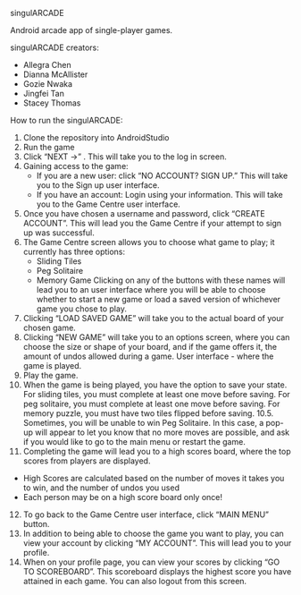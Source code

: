 singulARCADE

  Android arcade app of single-player games.

singulARCADE creators: 
   - Allegra Chen
   - Dianna McAllister
   - Gozie Nwaka
   - Jingfei Tan
   - Stacey Thomas
   
How to run the singulARCADE:
1. Clone the repository into AndroidStudio
2. Run the game
3. Click  “NEXT ->” . This will take you to the log in screen.
4. Gaining access to the game:
   - If you are a new user: click “NO ACCOUNT? SIGN UP.” This will take you to the Sign up user interface.
   - If you have an account: Login using your information. This will take you to the Game Centre user interface.
5. Once you have chosen a username and password, click “CREATE ACCOUNT”. This will lead you
the Game Centre if your attempt to sign up was successful.
6. The Game Centre screen allows you to choose what game to play; it currently has three options:
    - Sliding Tiles
    - Peg Solitaire
    - Memory Game
Clicking on any of the buttons with these names will lead you to an user interface
where you will be able to choose whether to start a new game or load a saved version of whichever game you chose to play.
7. Clicking “LOAD SAVED GAME” will take you to the actual board of your chosen game.
8. Clicking “NEW GAME” will take you to an options screen, where you can choose the size or shape of your board, and if the game offers it, the amount of undos allowed during a game.
User interface - where the game is played.
9. Play the game.
10. When the game is being played, you have the option to save your state.
    For sliding tiles, you must complete at least one move before saving.
    For peg solitaire, you must complete at least one move before saving.
    For memory puzzle, you must have two tiles flipped before saving.
10.5. Sometimes, you will be unable to win Peg Solitaire. In this case, a pop-up will appear to let you know that no more moves are possible, and ask if you would like to go to the main menu or restart the game. 
11. Completing the game will lead you to a high scores board, where the top scores from players are displayed.
   - High Scores are calculated based on the number of moves it takes you to win, and the number of undos you used
   - Each person may be on a high score board only once!
12. To go back to the Game Centre user interface, click “MAIN MENU” button.
13. In addition to being able to choose the game you want to play, you can view your account by clicking “MY ACCOUNT”.
This will lead you to your profile.
14. When on your profile page, you can view your scores by clicking “GO TO SCOREBOARD”. This scoreboard displays the highest score you have attained in each game. You can also logout from this screen.

